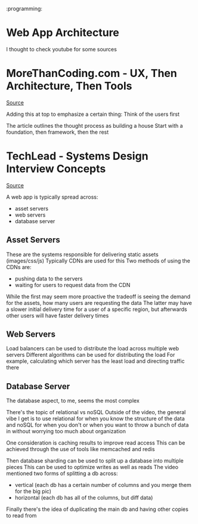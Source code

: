 :programming:

# Web App Architecture
I thought to check youtube for some sources

# MoreThanCoding.com - UX, Then Architecture, Then Tools
[Source](https://morethancoding.com/2013/03/12/ux-then-architecture-then-tools/)

Adding this at top to emphasize a certain thing:
Think of the users first

The article outlines the thought process as building a house
Start with a foundation, then framework, then the rest


# TechLead - Systems Design Interview Concepts
[Source](https://www.youtube.com/watch?v=REB_eGHK_P4)

A web app is typically spread across:
- asset servers
- web servers
- database server

## Asset Servers
These are the systems responsible for delivering static assets (images/css/js)
Typically CDNs are used for this
Two methods of using the CDNs are:
- pushing data to the servers
- waiting for users to request data from the CDN

While the first may seem more proactive the tradeoff is seeing the demand for the assets, how many users are requesting the data
The latter may have a slower initial delivery time for a user of a specific region, but afterwards other users will have faster delivery times


## Web Servers
Load balancers can be used to distribute the load across multiple web servers
Different algorithms can be used for distributing the load
For example, calculating which server has the least load and directing traffic there


## Database Server
The database aspect, to me, seems the most complex

There's the topic of relational vs noSQL
Outside of the video, the general vibe I get is to use relational for when you know the structure of the data and noSQL for when you don't or when you want to throw a bunch of data in without worrying too much about organization

One consideration is caching results to improve read access
This can be achieved through the use of tools like memcached and redis

Then database sharding can be used to split up a database into multiple pieces
This can be used to optimize writes as well as reads
The video mentioned two forms of splitting a db across:
- vertical (each db has a certain number of columns and you merge them for the big pic)
- horizontal (each db has all of the columns, but diff data)

Finally there's the idea of duplicating the main db and having other copies to read from
